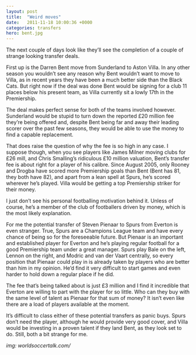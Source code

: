 ```yaml
---
layout: post
title:  "Weird moves"
date:   2011-11-18 10:00:36 +0000
categories: transfers
hero: bent.jpg
---
```

 
The next couple of days look like they’ll see the completion of a couple of strange looking transfer deals.

First up is the Darren Bent move from Sunderland to Aston Villa. In any other season you wouldn’t see any reason why Bent wouldn’t want to move to Villa, as in recent years they have been a much better side than the Black Cats. But right now if the deal was done Bent would be signing for a club 11 places below his present team, as Villa currently sit a lowly 17th in the Premiership.

The deal makes perfect sense for both of the teams involved however. Sunderland would be stupid to turn down the reported £20 million fee they’re being offered and, despite Bent being far and away their leading scorer over the past few seasons, they would be able to use the money to find a capable replacement.

That does raise the question of why the fee is so high in any case. I suppose though, when you see players like James Milner moving clubs for £26 mill, and Chris Smalling’s ridiculous £10 million valuation, Bent’s transfer fee is about right for a player of his calibre. Since August 2005, only Rooney and Drogba have scored more Premiership goals than Bent (Bent has 81, they both have 82), and apart from a lean spell at Spurs, he’s scored wherever he’s played. Villa would be getting a top Premiership striker for their money.

I just don’t see his personal footballing motivation behind it. Unless of course, he’s a member of the club of footballers driven by money, which is the most likely explanation.

For me the potential transfer of Steven Pienaar to Spurs from Everton is even stranger. True, Spurs are a Champions League team and have every chance of being so for the foreseeable future. But Pienaar is an important and established player for Everton and he’s playing regular football for a good Premiership team under a great manager. Spurs play Bale on the left, Lennon on the right, and Modric and van der Vaart centrally, so every position that Pienaar could play in is already taken by players who are better than him in my opinion. He’d find it very difficult to start games and even harder to hold down a regular place if he did.

The fee that’s being talked about is just £3 million and I find it incredible that Everton are willing to part with the player for so little. Who can they buy with the same level of talent as Pienaar for that sum of money? It isn’t even like there are a load of players available at the moment.

It’s difficult to class either of these potential transfers as panic buys. Spurs don’t need the player, although he would provide very good cover, and Villa would be investing in a proven talent if they land Bent, as they look set to do. Still, both a bit strange for me.

_img: worldsoccertalk.com/_